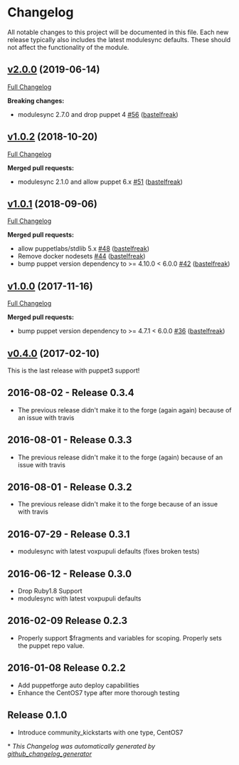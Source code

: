 # Changelog

All notable changes to this project will be documented in this file.
Each new release typically also includes the latest modulesync defaults.
These should not affect the functionality of the module.

## [v2.0.0](https://github.com/voxpupuli/puppet-community_kickstarts/tree/v2.0.0) (2019-06-14)

[Full Changelog](https://github.com/voxpupuli/puppet-community_kickstarts/compare/v1.0.2...v2.0.0)

**Breaking changes:**

- modulesync 2.7.0 and drop puppet 4 [\#56](https://github.com/voxpupuli/puppet-community_kickstarts/pull/56) ([bastelfreak](https://github.com/bastelfreak))

## [v1.0.2](https://github.com/voxpupuli/puppet-community_kickstarts/tree/v1.0.2) (2018-10-20)

[Full Changelog](https://github.com/voxpupuli/puppet-community_kickstarts/compare/v1.0.1...v1.0.2)

**Merged pull requests:**

- modulesync 2.1.0 and allow puppet 6.x [\#51](https://github.com/voxpupuli/puppet-community_kickstarts/pull/51) ([bastelfreak](https://github.com/bastelfreak))

## [v1.0.1](https://github.com/voxpupuli/puppet-community_kickstarts/tree/v1.0.1) (2018-09-06)

[Full Changelog](https://github.com/voxpupuli/puppet-community_kickstarts/compare/v1.0.0...v1.0.1)

**Merged pull requests:**

- allow puppetlabs/stdlib 5.x [\#48](https://github.com/voxpupuli/puppet-community_kickstarts/pull/48) ([bastelfreak](https://github.com/bastelfreak))
- Remove docker nodesets [\#44](https://github.com/voxpupuli/puppet-community_kickstarts/pull/44) ([bastelfreak](https://github.com/bastelfreak))
- bump puppet version dependency to \>= 4.10.0 \< 6.0.0 [\#42](https://github.com/voxpupuli/puppet-community_kickstarts/pull/42) ([bastelfreak](https://github.com/bastelfreak))

## [v1.0.0](https://github.com/voxpupuli/puppet-community_kickstarts/tree/v1.0.0) (2017-11-16)

[Full Changelog](https://github.com/voxpupuli/puppet-community_kickstarts/compare/v0.4.0...v1.0.0)

**Merged pull requests:**

- bump puppet version dependency to \>= 4.7.1 \< 6.0.0 [\#36](https://github.com/voxpupuli/puppet-community_kickstarts/pull/36) ([bastelfreak](https://github.com/bastelfreak))

## [v0.4.0](https://github.com/voxpupuli/puppet-community_kickstarts/tree/v0.4.0) (2017-02-10)

This is the last release with puppet3 support!

## 2016-08-02 - Release 0.3.4

* The previous release didn't make it to the forge (again again) because of an issue with travis


## 2016-08-01 - Release 0.3.3

* The previous release didn't make it to the forge (again) because of an issue with travis


## 2016-08-01 - Release 0.3.2

* The previous release didn't make it to the forge because of an issue with travis


## 2016-07-29 - Release 0.3.1

* modulesync with latest voxpupuli defaults (fixes broken tests)


## 2016-06-12 - Release 0.3.0

* Drop Ruby1.8 Support
* modulesync with latest voxpupuli defaults


## 2016-02-09 Release 0.2.3

* Properly support $fragments and variables for scoping. Properly sets the puppet repo value.


## 2016-01-08 Release 0.2.2

* Add puppetforge auto deploy capabilities
* Enhance the CentOS7 type after more thorough testing


## Release 0.1.0

* Introduce community_kickstarts with one type, CentOS7


\* *This Changelog was automatically generated by [github_changelog_generator](https://github.com/github-changelog-generator/github-changelog-generator)*
